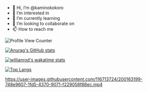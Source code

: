 - 👋 Hi, I’m @kaminokokoro
- 👀 I’m interested in 
- 🌱 I’m currently learning 
- 💞️ I’m looking to collaborate on 
- 📫 How to reach me


![Profile View Counter](https://komarev.com/ghpvc/?username=kaminokokoro)

<!-- <a href="https://github.com/anuraghazra/github-readme-stats">
  <img align="center" src="https://github-readme-stats.vercel.app/api?username=kaminokokoro&theme=tokyonight&show_icons=true" />
</a>
<a href="https://github.com/anuraghazra/convoychat](https://github.com/anuraghazra/github-readme-stats">
  <img align="center" src="https://github-readme-stats.vercel.app/api/wakatime?username=kaminokokoro" />
</a> -->

[![Anurag's GitHub stats](https://github-readme-stats.vercel.app/api?username=kaminokokoro&theme=tokyonight&show_icons=true)](https://github.com/anuraghazra/github-readme-stats)

[![willianrod's wakatime stats](https://github-readme-stats.vercel.app/api/wakatime?username=kaminokokoro)](https://github.com/anuraghazra/github-readme-stats)

[![Top Langs](https://github-readme-stats.vercel.app/api/top-langs/?username=kaminokokoro)](https://github.com/anuraghazra/github-readme-stats)


https://user-images.githubusercontent.com/116713724/200163199-748e9607-1fd5-4370-9071-f229058f88ec.mp4


<!---
kaminokokoro/kaminokokoro is a ✨ special ✨ repository because its `README.md` (this file) appears on your GitHub profile.
You can click the Preview link to take a look at your changes.
--->
